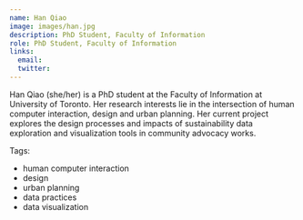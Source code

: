 ```yaml
---
name: Han Qiao
image: images/han.jpg
description: PhD Student, Faculty of Information
role: PhD Student, Faculty of Information
links:
  email: 
  twitter: 
---
```


Han Qiao (she/her) is a PhD student at the Faculty of Information at University of Toronto. Her research interests lie in the intersection of human computer interaction, design and urban planning. Her current project explores the design processes and impacts of sustainability data exploration and visualization tools in community advocacy works.

Tags:
- human computer interaction
- design
- urban planning
- data practices
- data visualization

